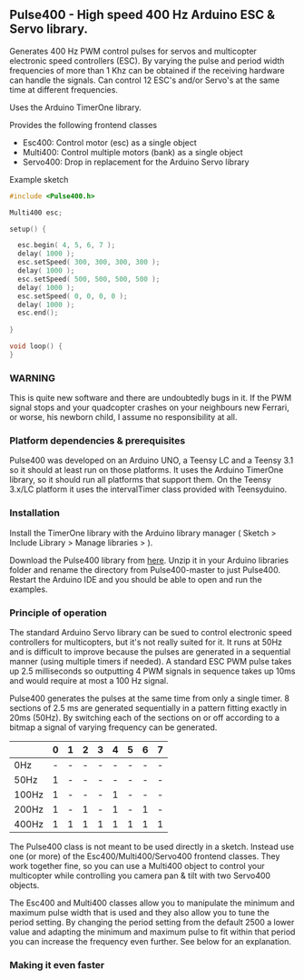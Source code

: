 ## Pulse400 - High speed 400 Hz Arduino ESC & Servo library. ##

Generates 400 Hz PWM control pulses for servos and multicopter electronic speed controllers (ESC). By varying the pulse and period width frequencies of more than 1 Khz can be obtained if the receiving hardware can handle the signals. Can control 12 ESC's and/or Servo's at the same time at different frequencies.

Uses the Arduino TimerOne library.

Provides the following frontend classes

- Esc400: Control motor (esc) as a single object
- Multi400: Control multiple motors (bank) as a single object
- Servo400: Drop in replacement for the Arduino Servo library

Example sketch
~~~c++
#include <Pulse400.h>

Multi400 esc;

setup() {

  esc.begin( 4, 5, 6, 7 );
  delay( 1000 );
  esc.setSpeed( 300, 300, 300, 300 );
  delay( 1000 );
  esc.setSpeed( 500, 500, 500, 500 );
  delay( 1000 );
  esc.setSpeed( 0, 0, 0, 0 );
  delay( 1000 );
  esc.end();
  
}

void loop() {
}
~~~

### WARNING ###

This is quite new software and there are undoubtedly bugs in it. If the PWM signal stops and your quadcopter crashes on your neighbours new Ferrari, or worse, his newborn child, I assume no responsibility at all.  

### Platform dependencies & prerequisites ###

Pulse400 was developed on an Arduino UNO, a Teensy LC and a Teensy 3.1 so it should at least run on those platforms. It uses the Arduino TimerOne library, so it should run all platforms that support them. On the Teensy 3.x/LC platform it uses the intervalTimer class provided with Teensyduino.

### Installation ###

Install the TimerOne library with the Arduino library manager ( Sketch > Include Library > Manage libraries > ). 

Download the Pulse400 library from [here](https://github.com/tinkerspy/Pulse400/archive/master.zip). Unzip it in your Arduino libraries folder and rename the directory from Pulse400-master to just Pulse400. Restart the Arduino IDE and you should be able to open and run the examples.

### Principle of operation ###

The standard Arduino Servo library can be sued to control electronic speed controllers for multicopters, but it's not really suited for it. It runs at 50Hz and is difficult to improve because the pulses are generated in a sequential manner (using multiple timers if needed). A standard ESC PWM pulse takes up 2.5 milliseconds so outputting 4 PWM signals in sequence takes up 10ms and would require at most a 100 Hz signal.

Pulse400 generates the pulses at the same time from only a single timer. 8 sections of 2.5 ms are generated sequentially in a pattern fitting exactly in 20ms (50Hz). By switching each of the sections on or off according to a bitmap a signal of varying frequency can be generated.

|       | 0 | 1 | 2 | 3 | 4 | 5 | 6 | 7 |
|-------|---|---|---|---|---|---|---|---|
| 0Hz   | - | - | - | - | - | - | - | - |
| 50Hz  | 1 | - | - | - | - | - | - | - |
| 100Hz | 1 | - | - | - | 1 | - | - | - |
| 200Hz | 1 | - | 1 | - | 1 | - | 1 | - |
| 400Hz | 1 | 1 | 1 | 1 | 1 | 1 | 1 | 1 |

The Pulse400 class is not meant to be used directly in a sketch. Instead use one (or more) of the Esc400/Multi400/Servo400 frontend classes. They work together fine, so you can use a Multi400 object to control your multicopter while controlling you camera pan & tilt with two Servo400 objects.

The Esc400 and Multi400 classes allow you to manipulate the minimum and maximum pulse width that is used and they also allow you to tune the period setting. By changing the period setting from the default 2500 a lower value and adapting the minimum and maximum pulse to fit within that period you can increase the frequency even further. See below for an explanation.

### Making it even faster ###



